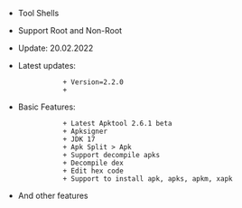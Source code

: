 - Tool Shells

- Support Root and Non-Root

- Update: 20.02.2022

- Latest updates:

                 + Version=2.2.0
                 +

- Basic Features:

                 + Latest Apktool 2.6.1 beta 
                 + Apksigner 
                 + JDK 17 
                 + Apk Split > Apk 
                 + Support decompile apks 
                 + Decompile dex 
                 + Edit hex code 
                 + Support to install apk, apks, apkm, xapk

- And other features
